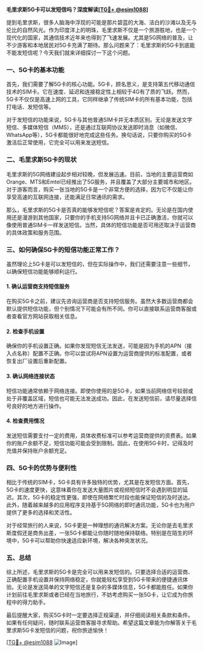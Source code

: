 **毛里求斯5G卡可以发短信吗？深度解读[[TG💪+ @esim1088](https://t.me/s/esim1088)]**

提到毛里求斯，很多人脑海中浮现的可能是那片碧蓝的大海、洁白的沙滩以及无与伦比的自然风光。作为印度洋上的明珠，毛里求斯不仅是一个旅游胜地，也是一个现代化的国家，其通信技术近年来也得到了飞速发展。尤其是5G网络的普及，让不少游客和本地居民对5G卡充满了期待。那么问题来了：毛里求斯的5G卡到底能不能发短信呢？今天我们就来详细探讨一下这个问题。

### 一、5G卡的基本功能

首先，我们需要了解5G卡的核心功能。5G卡，顾名思义，是支持第五代移动通信技术的SIM卡。它在速度、延迟和连接稳定性上相较于4G有了质的飞跃。然而，5G卡不仅仅是高速上网的工具，它同样继承了传统SIM卡的所有基本功能，包括打电话、发短信等。

对于发短信的功能来说，5G卡与其他普通SIM卡并无本质区别。无论是发送文字短信、多媒体短信（MMS），还是通过互联网协议发送即时消息（如微信、WhatsApp等），5G卡都能很好地完成这些任务。换句话说，只要你购买的5G卡激活后正常使用，它完全可以用来发送短信。

### 二、毛里求斯5G卡的现状

毛里求斯的5G网络建设起步相对较晚，但发展迅速。目前，当地的主要运营商如Orange、MTS和Emtel已经推出了5G服务，并且覆盖了大部分主要城市和地区。对于游客而言，购买一张当地的5G卡是一个非常方便的选择，因为它不仅能让你享受高速的互联网连接，还能满足日常通讯的需求。

那么，毛里求斯的5G卡是否真的能够发短信呢？答案是肯定的。无论是在国内使用还是漫游到其他国家，只要你的手机支持5G网络并且卡已正确激活，你就可以像使用普通SIM卡一样发送短信。当然，具体的短信功能是否可用还取决于运营商的具体政策和服务范围。

### 三、如何确保5G卡的短信功能正常工作？

虽然理论上5G卡是可以发短信的，但在实际操作中，我们还需要注意一些细节，以确保短信功能能够顺利运行。

#### 1. **确认运营商支持短信服务**
   在购买5G卡之前，建议先咨询运营商是否支持短信服务。虽然大多数运营商都会默认提供短信功能，但个别情况下可能会有所不同。你可以直接联系运营商客服或者查看官方网站获取相关信息。

#### 2. **检查手机设置**
   确保你的手机设置正确。如果你发现短信无法发送，可能是因为手机的APN（接入点名称）配置不正确。你可以尝试将APN设置为运营商提供的标准配置，或者恢复出厂设置后重新配置。

#### 3. **确认网络连接状态**
   短信功能通常依赖于网络连接。即使你使用的是5G卡，如果当前网络信号较弱或处于非覆盖区域，短信也可能无法发送成功。因此，在发送短信前，请尽量选择信号良好的地方进行操作。

#### 4. **检查费用情况**
   发送短信需要支付一定的费用，具体收费标准可以参考运营商提供的资费表。如果你的账户余额不足，短信功能可能会受到限制。因此，在使用5G卡时，记得及时充值并保持账户余额充足。

### 四、5G卡的优势与便利性

相比于传统的SIM卡，5G卡具有许多独特的优势，尤其是在发短信方面。首先，5G卡的速度更快，这意味着你在发送大量图片或视频短信时不会遇到明显的延迟。其次，5G卡的稳定性更强，即使在网络繁忙时段也能保证短信的及时送达。此外，随着越来越多的应用程序支持基于5G网络的即时通讯功能，5G卡也为用户提供了更多的选择和灵活性。

对于经常旅行的人来说，5G卡更是一种理想的通讯解决方案。无论你是去毛里求斯度假还是商务出差，一张5G卡都能让你随时随地保持联络。特别是在陌生的环境中，5G卡可以帮助你快速适应新环境，解决各种突发状况。

### 五、总结

综上所述，毛里求斯的5G卡是完全可以用来发短信的。只要选择合适的运营商、正确配置手机设置并保持网络稳定，你就能轻松享受到5G卡带来的便捷通讯体验。无论是发送简单的文字短信还是复杂的多媒体信息，5G卡都能胜任。如果你计划前往毛里求斯或者已经在当地旅行，不妨考虑购买一张5G卡，让它成为你旅程中的得力助手。

最后提醒大家，购买5G卡时一定要选择正规渠道，并仔细阅读相关条款和条件。如果有任何疑问，随时联系运营商客服寻求帮助。希望这篇文章能为你解答关于毛里求斯5G卡发短信的问题，祝你旅途愉快！

[[TG💪+ @esim1088](https://t.me/s/esim1088) ![Image](https://i.postimg.cc/4NQfJmqS/Snipaste-2025-05-13-00-14-12.png)]